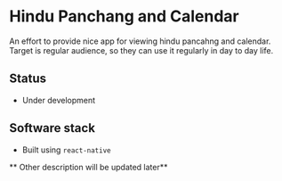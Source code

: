 # Hindu Panchang and Calendar

An effort to provide nice app for viewing hindu pancahng and calendar. Target is regular audience, so they can use it regularly in day to day life.

## Status
  - Under development

## Software stack
  - Built using `react-native`

  ** Other description will be updated later**